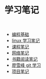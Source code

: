 <html>
 <meta charset="utf-8">
    <body>
            <h1>学习笔记</h1>
            <br>
                <div >
                    <ul>
                    <li><a href="http://60.205.188.244:8888">编程基础</a></li>
                    <li><a href="">linux 学习笔记</a></li>
                    <li><a href="">课程笔记</a></li>
                    <li><a href="">网络笔记</a></li>
                    <li><a href="">书籍阅读笔记</a></li>
                    <li><a href="">廖雪峰 git 学习</a></li>
                    <li><a href="">项目笔记</a></li>
                    </ul>
                </div>
            </form>
    </body>
</html>

